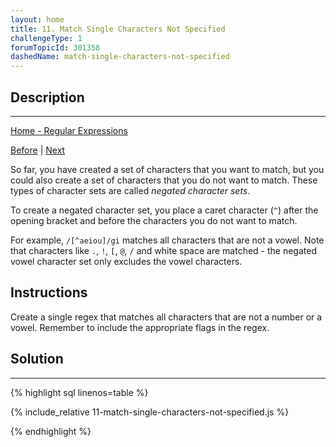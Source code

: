 ```yaml
---
layout: home
title: 11. Match Single Characters Not Specified
challengeType: 1
forumTopicId: 301358
dashedName: match-single-characters-not-specified
---
```


<div class="row">
<div class="columnStmt" markdown="1">

## Description
------

[Home - Regular Expressions](./README.md)

[Before](./10-match-numbers-and-letters-of-the-alphabet.md)  | [Next](./12-match-characters-that-occur-one-or-more-times.md) 

So far, you have created a set of characters that you want to match, but you could also create a set of characters that you do not want to match. These types of character sets are called <dfn>negated character sets</dfn>.

To create a negated character set, you place a caret character (`^`) after the opening bracket and before the characters you do not want to match.

For example, `/[^aeiou]/gi` matches all characters that are not a vowel. Note that characters like `.`, `!`, `[`, `@`, `/` and white space are matched - the negated vowel character set only excludes the vowel characters.

## Instructions 

Create a single regex that matches all characters that are not a number or a vowel. Remember to include the appropriate flags in the regex.

</div>
<div class="columnSol" markdown="1">

## Solution
------

{% highlight sql linenos=table %}

{% include_relative 11-match-single-characters-not-specified.js %}

{% endhighlight %}

</div>
</div>